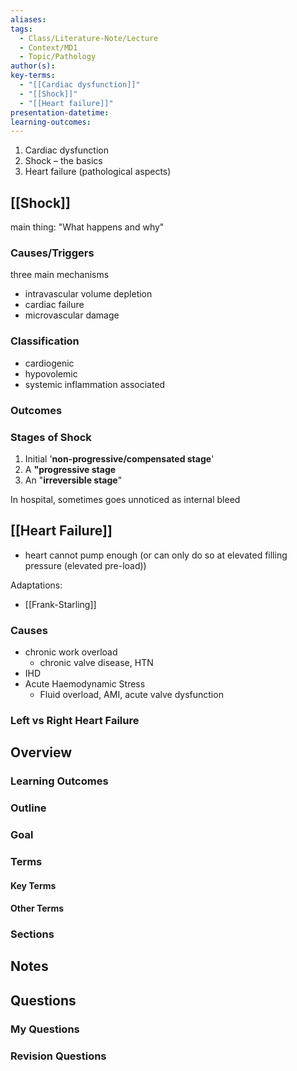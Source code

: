 ```yaml
---
aliases: 
tags:
  - Class/Literature-Note/Lecture
  - Context/MD1
  - Topic/Pathology
author(s): 
key-terms:
  - "[[Cardiac dysfunction]]"
  - "[[Shock]]"
  - "[[Heart failure]]"
presentation-datetime: 
learning-outcomes:
---
```


1. Cardiac dysfunction
2. Shock – the basics
3. Heart failure (pathological aspects)


## [[Shock]]
main thing: "What happens and why"
### Causes/Triggers
three main mechanisms
- intravascular volume depletion
- cardiac failure
- microvascular damage

### Classification
- cardiogenic
- hypovolemic
- systemic inflammation associated

### Outcomes


### Stages of Shock
1. Initial '**non-progressive/compensated stage**'
2. A **"progressive stage**
3. An "**irreversible stage**"

In hospital, sometimes goes unnoticed as internal bleed

## [[Heart Failure]]
- heart cannot pump enough (or can only do so at elevated filling pressure (elevated pre-load))

Adaptations:
- [[Frank-Starling]]

### Causes
- chronic work overload
	- chronic valve disease, HTN
- IHD
- Acute Haemodynamic Stress
	- Fluid overload, AMI, acute valve dysfunction

### Left vs Right Heart Failure



## Overview
### Learning Outcomes

### Outline

### Goal

### Terms
#### Key Terms

#### Other Terms

### Sections


## Notes


## Questions

### My Questions
### Revision Questions




